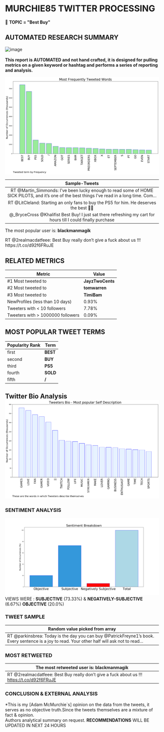 # MURCHIE85 TWITTER PROCESSING 
&#x1F34E; **TOPIC = "Best Buy"**

## AUTOMATED RESEARCH SUMMARY

![image](https://marketingplatform.google.com/about/static/images/gmp/analytics-smb-benefit.jpg)
<br></br>
<b> This report is AUTOMATED and not hand crafted, it is designed for pulling metrics on a given keyword or hashtag and performs a series of reporting and analysis.</b>



![image](TWEETS.png)



|                **Sample-Tweets**        |
| :-------------: |
| RT @Martin_Simmonds: I’ve been lucky enough to read some of HOME SICK PILOTS, and it’s one of the best things I’ve read in a long time. Com… |
| RT @LitCleland: Starting an only fans to buy the PS5 for him. He deserves the best 🥺🙈 |
| @_BryceCross @Khalifist Best Buy! I just sat there refreshing my cart for hours till I could finally purchase |

The most popular user is: **blackmanmagik**
<div class="alert alert-block alert-danger"> RT @2realmacdatfeee: Best Buy really don’t give a fuck about us !!! https://t.co/d92f6FRuJE</div>

## RELATED METRICS<br>
| Metric | Value |
| ------------- | ------------- |
| #1 Most tweeted to  | **JayzTwoCents** |
| #2 Most tweeted to  | **tomwarren** |
| #3 Most tweeted to  | **TimiBam** |
| NewProfiles (less than 10 days) | 0.93%  |
| Tweeters with < 10 followers  | 7.78%|
| Tweeters with > 1000000 followers  | 0.09%  |



## MOST POPULAR TWEET TERMS 


| Popularity Rank  | Term |
| ------------- | ------------- |
| first  | **BEST**  |
| second  | **BUY**  |
| third  | **PS5** |
| fourth  | **SOLD**  |
| fifth  | **/**  |


## Twitter Bio Analysis![image](BIO.png)
### SENTIMENT ANALYSIS
![image](sentiment.png)
VIEWS WERE : **SUBJECTIVE**  (73.33%) & **NEGATIVELY-SUBJECTIVE** (6.67%) **OBJECTIVE** (20.0%)

### TWEET SAMPLE 
| Random value picked from array |
| ------------- |
|RT @parkinsbrea: Today is the day you can buy @PatrickFreyne1’s book. Every sentence is a joy to read. Your other half will ask not to read… |

### MOST RETWEETED 

| The most retweeted user is: **blackmanmagik**  |
| ------------- |
| RT @2realmacdatfeee: Best Buy really don’t give a fuck about us !!! https://t.co/d92f6FRuJE |

### CONCLUSION & EXTERNAL ANALYSIS

*This is my [Adam McMurchie`s] opinion on the data from the tweets, it serves as no objective truth.Since the tweets themselves are a mixture of fact & opinion.<br>
Authors analytical summary on request.
**RECOMMENDATIONS** WILL BE UPDATED IN NEXT  24 HOURS <br>